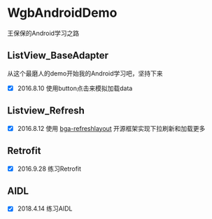 # WgbAndroidDemo
王保保的Android学习之路

## ListView_BaseAdapter

从这个最磨人的demo开始我的Android学习吧，坚持下来

- [x] 2016.8.10 使用button点击来模拟加载data

## Listview_Refresh
- [x] 2016.8.12 使用 [bga-refreshlayout](https://github.com/wangguobao/BGARefreshLayout-Android) 开源框架实现下拉刷新和加载更多

## Retrofit
- [x] 2016.9.28 练习Retrofit

## AIDL
- [x] 2018.4.14 练习AIDL